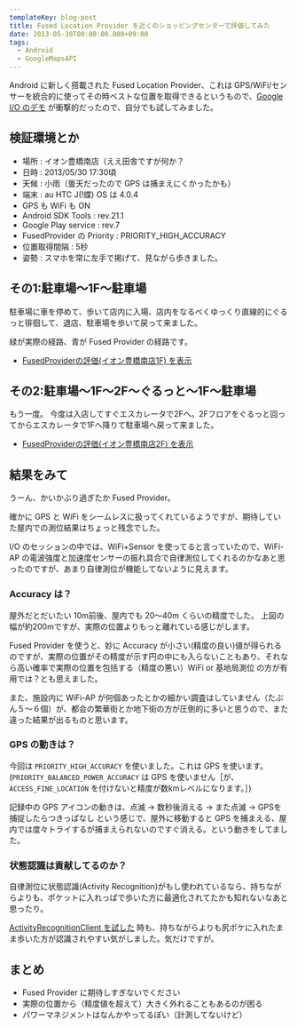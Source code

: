 ```yaml
---
templateKey: blog-post
title: Fused Location Provider を近くのショッピングセンターで評価してみた
date: 2013-05-30T00:00:00.000+09:00
tags:
  - Android
  - GoogleMapsAPI
---
```

Android に新しく搭載された Fused Location Provider、これは GPS/WiFi/センサーを統合的に使ってその時ベストな位置を取得できるというもので、[Google I/O のデモ](http://www.youtube.com/watch?feature=player_detailpage&v=URcVZybzMUI#t=733s) が衝撃的だったので、自分でも試してみました。
<!--more-->
## 検証環境とか

* 場所 : イオン豊橋南店（ええ田舎ですが何か？
* 日時 : 2013/05/30 17:30頃
* 天候 : 小雨（曇天だったので GPS は捕まえにくかったかも）
* 端末 : au HTC J(!蝶) OS は 4.0.4
* GPS も WiFi も ON
* Android SDK Tools : rev.21.1
* Google Play service : rev.7
* FusedProvider の Priority : PRIORITY_HIGH_ACCURACY
* 位置取得間隔 : 5秒
* 姿勢 : スマホを常に左手で掲げて、見ながら歩きました。

## その1:駐車場〜1F〜駐車場

駐車場に車を停めて、歩いて店内に入場、店内をなるべくゆっくり直線的にぐるっと徘徊して、退店、駐車場を歩いて戻って来ました。

緑が実際の経路、青が Fused Provider の経路です。

* [FusedProviderの評価(イオン豊橋南店1F) を表示](https://maps.google.co.jp/maps/ms?msa=0&msid=206106708723125678709.0004ddec1d5240e6ba1d3&brcurrent=3,0x6004d3ebe16cdde1:0xfb92e7477942b89b,0&ie=UTF8&t=h&ll=34.709597,137.387786&spn=0.001372,0.001735&source=embed)

## その2:駐車場〜1F〜2F〜ぐるっと〜1F〜駐車場

もう一度。
今度は入店してすぐエスカレータで2Fへ。2Fフロアをぐるっと回ってからエスカレータで1Fへ降りて駐車場へ戻って来ました。

* [FusedProviderの評価(イオン豊橋南店2F) を表示](https://maps.google.co.jp/maps/ms?t=h&brcurrent=3,0x6004d3ec8f3f5bf5:0x7b6f4e2f69453e37,1&msa=0&msid=206106708723125678709.0004ddec316197e38b987&source=embed&ie=UTF8&ll=34.709546,137.388057&spn=0.003479,0.004517)

## 結果をみて

うーん、かいかぶり過ぎたか Fused Provider。

確かに GPS と WiFi をシームレスに扱ってくれているようですが、期待していた屋内での測位結果はちょっと残念でした。

I/O のセッションの中では、WiFi+Sensor を使ってると言っていたので、WiFi-AP の電波強度と加速度センサーの振れ具合で自律測位してくれるのかなあと思ったのですが、あまり自律測位が機能してないように見えます。

###  Accuracy は？

屋外だとだいたい 10m前後、屋内でも 20〜40m くらいの精度でした。
上図の幅が約200mですが、実際の位置よりもっと離れている感じがします。

Fused Provider を使うと、妙に Accuracy が小さい(精度の良い)値が得られるのですが、実際の位置がその精度が示す円の中にも入らないこともあり、それなら高い確率で実際の位置を包括する（精度の悪い）WiFi or 基地局測位 の方が有用では？とも思えました。

また、施設内に WiFi-AP が何個あったとかの細かい調査はしていません（たぶん５〜６個）が、都会の繁華街とか地下街の方が圧倒的に多いと思うので、また違った結果が出るものと思います。

### GPS の動きは？

今回は ``PRIORITY_HIGH_ACCURACY`` を使いました。これは GPS を使います。(``PRIORITY_BALANCED_POWER_ACCURACY`` は GPS を使いません［が、 ``ACCESS_FINE_LOCATION`` を付けないと精度が数kmレベルになります。］)

記録中の GPS アイコンの動きは、点滅 → 数秒後消える → また点滅 → GPSを捕捉したらつきっぱなし という感じで、屋外に移動すると GPS を捕まえる、屋内では度々トライするが捕まえられないのですぐ消える。という動きをしてました。

### 状態認識は貢献してるのか？

自律測位に状態認識(Activity Recognition)がもし使われているなら、持ちながらよりも、ポケットに入れっぱで歩いた方に最適化されてたかも知れないなあと思ったり。

[ActivityRecognitionClient を試した](http://amay077.github.io/blog/2013/05/18/getting-started-activity-recognition/) 時も、持ちながらよりも尻ポケに入れたまま歩いた方が認識されやすい気がしました。気だけですが。

## まとめ

* Fused Provider に期待しすぎないでください
* 実際の位置から（精度値を超えて）大きく外れることもあるのが困る
* パワーマネジメントはなんかやってるぽい（計測してないけど）